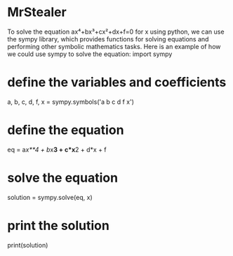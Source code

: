 # MrStealer
To solve the equation ax⁴+bx³+cx²+dx+f=0 for x using python, we can use the sympy library, which provides functions for solving equations and performing other symbolic mathematics tasks.  Here is an example of how we could use sympy to solve the equation:
import sympy

# define the variables and coefficients
a, b, c, d, f, x = sympy.symbols('a b c d f x')

# define the equation
eq = a*x**4 + b*x**3 + c*x**2 + d*x + f

# solve the equation
solution = sympy.solve(eq, x)

# print the solution
print(solution)
